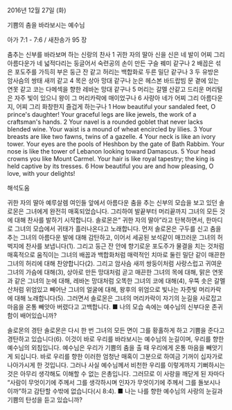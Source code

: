 2016년 12월 27일 (화)

기쁨의 춤을 바라보시는 예수님



아가 7:1 - 7:6 / 새찬송가 95 장


춤추는 신부를 바라보며 하는 신랑의 찬사
1 귀한 자의 딸아 신을 신은 네 발이 어찌 그리 아름다운가 네 넓적다리는 둥글어서 숙련공의 손이 만든 구슬 꿰미 같구나 2 배꼽은 섞은 포도주를 가득히 부은 둥근 잔 같고 허리는 백합화로 두른 밀단 같구나 3 두 유방은 암사슴의 쌍태 새끼 같고 4 목은 상아 망대 같구나 눈은 헤스본 바드랍빔 문 곁에 있는 연못 같고 코는 다메섹을 향한 레바논 망대 같구나 5 머리는 갈멜 산같고 드리운 머리털은 자주 빛이 있으니 왕이 그 머리카락에 매이었구나 6 사랑아 네가 어찌 그리 아름다운지, 어찌 그리 화창한지 즐겁게 하는구나
1 How beautiful your sandaled feet, O prince's daughter! Your graceful legs are like jewels, the work of a craftsman's hands. 2 Your navel is a rounded goblet that never lacks blended wine. Your waist is a mound of wheat encircled by lilies. 3 Your breasts are like two fawns, twins of a gazelle. 4 Your neck is like an ivory tower. Your eyes are the pools of Heshbon by the gate of Bath Rabbim. Your nose is like the tower of Lebanon looking toward Damascus. 5 Your head crowns you like Mount Carmel. Your hair is like royal tapestry; the king is held captive by its tresses. 6 How beautiful you are and how pleasing, O love, with your delights!

해석도움





귀한 자의 딸아 
예루살렘 여인들 앞에서 아름다운 춤을 추는 신부의 모습을 보고 있던 솔로몬은 그녀에게 완전히 매혹되었습니다. 그리하여 발끝부터 머리끝까지 그녀의 모든 것에 대해 찬사를 발하기 시작합니다. 솔로몬은“ 귀한 자의 딸아”라고 탄복하면서, 한마디로 그녀의 모습에서 귀태가 흘러나온다고 노래합니다. 먼저 솔로몬은 구두를 신고 춤을 추는 그녀의 아름다운 발에 대해 감탄하고, 이어서 세공된 보석같이 매끄러운 그녀의 허벅지에 찬사를 보냅니다(1). 그리고 둥근 잔 안에 향기로운 포도주가 물결을 치는 것처럼 매혹적으로 움직이는 그녀의 배꼽과 백합화처럼 매력적인 치마로 둘린 밀단 같이 매끈한 그녀의 허리에 대해 찬양합니다(2). 그리고 암사슴 새끼 쌍둥이처럼 사랑스럽고 귀여운 그녀의 가슴에 대해(3), 상아로 만든 망대처럼 곧고 매끈한 그녀의 목에 대해, 맑은 연못과 같은 그녀의 눈에 대해, 레바논 망대처럼 오똑한 그녀의 코에 대해(4), 우뚝 솟은 갈멜 산처럼 위엄있고 빼어난 그녀의 얼굴에 대해, 왕후의 위엄으로 빛나는 자줏빛 머리카락에 대해 노래합니다(5). 그러면서 솔로몬은 그녀의 머리카락이 자기의 눈길을 사로잡고 마음을 온통 빼앗아 버렸다고 고백합니다.
■ 나의 모습 속에는 예수님의 신부다운 존귀함이 배어있습니까?

솔로몬의 경탄 
솔로몬은 다시 한 번 그녀의 모든 면이 그를 황홀하게 하고 기쁨을 준다고 경탄하고 있습니다(6). 이것이 바로 우리를 바라보시는 예수님의 눈길이며, 우리를 향한 예수님의 외침입니다. 예수님은 우리가 기쁨의 춤을 출 때 우리에게 온통 마음을 빼앗기게 되십니다. 바로 우리를 향한 이러한 엄청난 매혹이 그분으로 하여금 기꺼이 십자가로 나아가시게 한 것입니다. 그러나 사실 예수님께서 비천한 우리를 이렇게까지 기뻐하시는 것은 아무리 생각해도 이해할 수 없는 은총입니다. 그러므로 이 사랑을 깨닫게 된 자마다 “사람이 무엇이기에 주께서 그를 생각하시며 인자가 무엇이기에 주께서 그를 돌보시나이까”하고 감탄할 수밖에 없습니다(시 8:4).
■ 나는 나를 향한 예수님의 사랑의 눈길과 기쁨의 탄성을 듣고 있습니까?